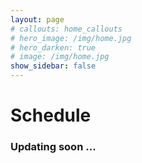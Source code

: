 ```yaml
---
layout: page
# callouts: home_callouts
# hero_image: /img/home.jpg
# hero_darken: true
# image: /img/home.jpg
show_sidebar: false
---
```


<style>body {text-align: justify}</style>
# Schedule
### Updating soon ...
